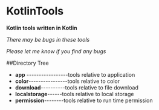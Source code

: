 # KotlinTools
**Kotlin tools written in Kotlin**

*There may be bugs in these tools*

*Please let me know if you find any bugs*



##Directory Tree

- **app** -----------------tools relative to application
- **color**----------------tools relative to color
- **download**----------tools relative to file download
- **localstorage**------tools relative to local storage
- **permission**--------tools relative to run time permission

